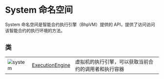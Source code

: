 # System 命名空间

System 命名空间是智能合约执行引擎（BhpVM）提供的 API，提供了访问访问该智能合约的执行环境的方法。

## 类

|                                          |                                              |                                                      |
| ---------------------------------------- | -------------------------------------------- | ---------------------------------------------------- |
| ![system](../../../../assets/class.jpeg) | [ExecutionEngine](system/ExecutionEngine.md) | 虚拟机的执行引擎，可以获取当前合约的调用者和执行容器 |

